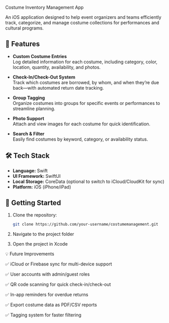 Costume Inventory Management App

An iOS application designed to help event organizers and teams efficiently track, categorize, and manage costume collections for performances and cultural programs.

## 📱 Features

- **Custom Costume Entries**  
  Log detailed information for each costume, including category, color, location, quantity, availability, and photos.

- **Check-In/Check-Out System**  
  Track which costumes are borrowed, by whom, and when they’re due back—with automated return date tracking.

- **Group Tagging**  
  Organize costumes into groups for specific events or performances to streamline planning.

- **Photo Support**  
  Attach and view images for each costume for quick identification.

- **Search & Filter**  
  Easily find costumes by keyword, category, or availability status.

## 🛠 Tech Stack

- **Language:** Swift  
- **UI Framework:** SwiftUI  
- **Local Storage:** CoreData (optional to switch to iCloud/CloudKit for sync)  
- **Platform:** iOS (iPhone/iPad)

## 🚀 Getting Started

1. Clone the repository:
   ```bash
   git clone https://github.com/your-username/costumemanagement.git

2. Navigate to the project folder

3. Open the project in Xcode

💡 Future Improvements

✅ iCloud or Firebase sync for multi-device support

✅ User accounts with admin/guest roles

✅ QR code scanning for quick check-in/check-out

✅ In-app reminders for overdue returns

✅ Export costume data as PDF/CSV reports

✅ Tagging system for faster filtering



